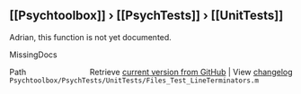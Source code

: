 ## [[Psychtoolbox]] &#8250; [[PsychTests]] &#8250; [[UnitTests]]

Adrian, this function is not yet documented.


 MissingDocs



<div class="code_header" style="text-align:right;">
  <span style="float:left;">Path&nbsp;&nbsp;</span> <span class="counter">Retrieve <a href=
  "https://raw.github.com/Psychtoolbox-3/Psychtoolbox-3/beta/Psychtoolbox/PsychTests/UnitTests/Files_Test_LineTerminators.m">current version from GitHub</a> | View <a href=
  "https://github.com/Psychtoolbox-3/Psychtoolbox-3/commits/beta/Psychtoolbox/PsychTests/UnitTests/Files_Test_LineTerminators.m">changelog</a></span>
</div>
<div class="code">
  <code>Psychtoolbox/PsychTests/UnitTests/Files_Test_LineTerminators.m</code>
</div>


